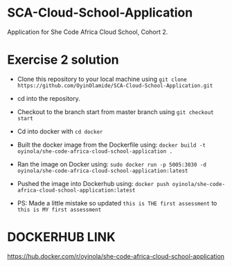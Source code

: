 # SCA-Cloud-School-Application
Application for She Code Africa Cloud School, Cohort 2.
# Exercise 2 solution
* Clone this repository to your local machine using `git clone https://github.com/OyinOlamide/SCA-Cloud-School-Application.git`
* cd into the repository.
* Checkout to the branch start from master branch using `git checkout start`
* Cd into docker with `cd docker`
* Built the docker image from the Dockerfile using: `docker build -t oyinola/she-code-africa-cloud-school-application .`
* Ran the image on Docker using: `sudo docker run -p 5005:3030 -d oyinola/she-code-africa-cloud-school-application:latest`
* Pushed the image into Dockerhub using: `docker push oyinola/she-code-africa-cloud-school-application:latest`

* PS: Made a little mistake so updated `this is THE first assessment` to `this is MY first assessment`

# DOCKERHUB LINK
https://hub.docker.com/r/oyinola/she-code-africa-cloud-school-application
